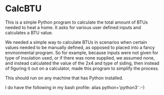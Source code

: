 # CalcBTU

This is a simple Python program to calculate the total amount of BTUs needed to heat a home.  It asks for various user defined inputs and calculates a BTU value.

We needed a simple way to calculate BTUs in scenarios when certain values needed to be manually defined, as opposed to placed into a fancy environmental program.  So for example, because inputs were not given for type of insulation used, or if there was none supplied, we assumed none, and instead calculated the value of the 2x4 and type of siding, then instead of figuring it out on a calculator, made this program to simplify the process.

This should run on any machine that has Python installed.  

I do have the following in my bash profile: alias python='python3' :-)   
